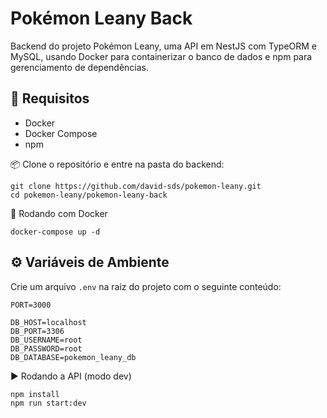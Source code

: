 # Pokémon Leany Back

Backend do projeto Pokémon Leany, uma API em NestJS com TypeORM e MySQL, usando Docker para containerizar o banco de dados e npm para gerenciamento de dependências.

## 🔧 Requisitos

- Docker
- Docker Compose
- npm

📦 Clone o repositório e entre na pasta do backend:

```
git clone https://github.com/david-sds/pokemon-leany.git
cd pokemon-leany/pokemon-leany-back
```

🐳 Rodando com Docker

```
docker-compose up -d
```

## ⚙️ Variáveis de Ambiente
Crie um arquivo `.env` na raiz do projeto com o seguinte conteúdo:

```env
PORT=3000

DB_HOST=localhost
DB_PORT=3306
DB_USERNAME=root
DB_PASSWORD=root
DB_DATABASE=pokemon_leany_db
```

▶️ Rodando a API (modo dev)

```
npm install
npm run start:dev
```
